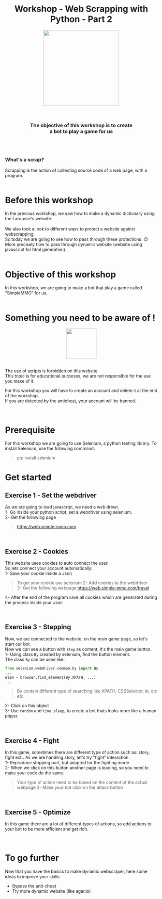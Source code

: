 <h1 align="center">
    Workshop - Web Scrapping with Python - Part 2
</h1>

<p align="center">
    <img width="250" height="250" src="https://cdn4.iconfinder.com/data/icons/emoji-2-5/64/_robot_emoticons_smiley-512.png">
</p>
<br>

<h3 align="center">
    The objective of this workshop is to create <br> a bot to play a game for us
</h3>
<br><br>

### **What's a scrap?**
Scrapping is the action of collecting source code of a web page, with a program.
<br><br>

# **Before this workshop**

In the previous workshop, we saw how to make a dynamic dictionary using 
the Larousse's website.
<br><br>
We also took a look to different ways to protect a website against webscrapping. <br>
So today we are going to see how to pass through these protections. :wink: <br>
More precisely how to pass through dynamic website (website using javascript for html generation).
<br><br>

# **Objective of this workshop**
In this workshop, we are going to make a bot that play a game called "SimpleMMO" for us.
<br><br>

# **Something you need to be aware of !**

<p align="center">
    <img width="100" height="100" src="https://upload.wikimedia.org/wikipedia/commons/thumb/f/f6/OOjs_UI_icon_alert-destructive.svg/1024px-OOjs_UI_icon_alert-destructive.svg.png">
</p>
<br>
The use of scripts is forbidden on this website.<br>
This topic is for educational purposes, we are not responsible for the use you make of it.<br>

For this workshop you will have to create an account and delete it at the end of the workshop.<br>
If you are detected by the anticheat, your account will be banned.<br>

<br>

# **Prerequisite**

For this workshop we are going to use Selenium, a python testing library.
To install Selenium, use the following command.
> pip install selenium

# **Get started**

## **Exercise 1 - Set the webdriver**

As we are going to load javascript, we need a web driver.<br>
1- Go inside your python script, set a webdriver using selenium.<br>
2- Get the following page
> https://web.simple-mmo.com

<br>

## **Exercise 2 - Cookies**

This website uses cookies to auto connect the user.<br>
So lets connect your account automatically:<br>
1- Save your cookie inside a Json<br>
> To get your cookie use selenium
2- Add cookies to the webdriver<br>
3- Get the following webpage
> https://web.simple-mmo.com/travel

4- After the end of the program save all cookies which are generated during the process inside your Json

<br>

## **Exercise 3 - Stepping**

Now, we are connected to the website, on the main game page, so let's start our bot.<br>
Now we can see a button with `Step` as content, it's the main game button.<br>
1- Using class `By` created by selenium, find the button element.<br>
The class `By` can be used like:
```python
from selenium.webdriver.common.by import By
...
elem = browser.find_element(By.XPATH, ...)
...
```
> By contain different type of searching like XPATH, CSSSelector, id, etc etc

2- Click on this object<br>
3- Use `random` and `time sleep`, to create a bot thats looks more like a human player.<br>

<br>

## **Exercise 4 - Fight**

In this game, sometimes there are different type of action such as: story, fight ect.. As we are handling story, let's try "fight" interaction.<br>
1- Reproduce stepping part, but adapted for the fighting mode<br>
2- When we click on this button another page is loading, so you need to make your code do the same.<br>
> Your type of action need to be based on the content of the actual webpage
3- Make your bot click on the attack button<br>

<br>

## **Exercise 5 - Optimize**
In this game there are a lot of different types of actions, so add actions to your bot to be more efficient and get rich.

<br>

# **To go further**
Now that you have the basics to make dynamic webscraper, here some ideas to improve your skills:
- Bypass the anti-cheat
- Try more dynamic website (like agar.io)
